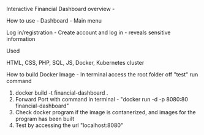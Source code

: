 Interactive Financial Dashboard overview - 

How to use - 
Dashboard - Main menu

Log in/registration - Create account and log in - reveals sensitive information 

Used

HTML, CSS, PHP, SQL, JS, Docker, Kubernetes cluster

How to build Docker Image - 
In terminal access the root folder off "test" run command 
1. docker build -t financial-dashboard . 
2. Forward Port with command in terminal - "docker run -d -p 8080:80 financial-dashboard"
3. Check docker program if the image is contanerized, and images for the program has been built
4. Test by accessing the url "localhost:8080"